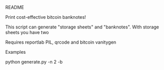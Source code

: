 README

Print cost-effective bitcoin banknotes!

This script can generate "storage sheets" and "banknotes". With storage sheets you have two

Requires reportlab PIL, qrcode and bitcoin vanitygen

Examples

python generate.py -n 2 -b